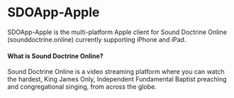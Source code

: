 # SDOApp-Apple
SDOApp-Apple is the multi-platform Apple client for Sound Doctrine Online (sounddoctrine.online) currently supporting iPhone and iPad.

#### What is Sound Doctrine Online?
Sound Doctrine Online is a video streaming platform where you can watch the hardest, King James Only, Independent Fundamental Baptist preaching and congregational singing, from across the globe.
